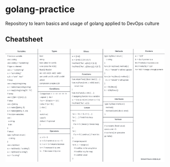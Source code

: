 # golang-practice
Repository to learn basics and usage of golang applied to DevOps culture

## Cheatsheet
![go_cheatsheet](./assets/go_cheatsheet.png)